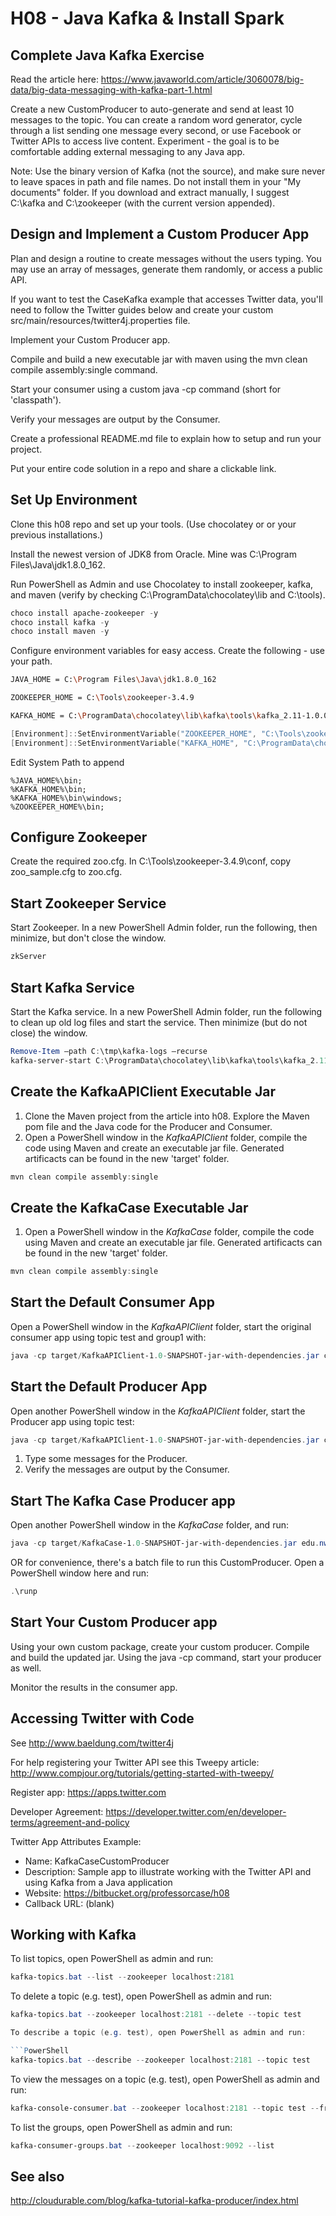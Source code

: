 # H08 - Java Kafka & Install Spark

## Complete Java Kafka Exercise

Read the article here: https://www.javaworld.com/article/3060078/big-data/big-data-messaging-with-kafka-part-1.html

Create a new CustomProducer to auto-generate and send at least 10 messages to the topic. You can create a random word generator, cycle through a list sending one message every second, or use Facebook or Twitter APIs to access live content.  Experiment - the goal is to be comfortable adding external messaging to any Java app.

Note: Use the binary version of Kafka (not the source), and make sure never to leave spaces in path and file names. Do not install them in your "My documents" folder. If you download and extract manually, I suggest C:\kafka and C:\zookeeper (with the current version appended).

## Design and Implement a Custom Producer App

Plan and design a routine to create messages without the users typing. You may use an array of messages, generate them randomly, or access a public API.

If you want to test the CaseKafka example that accesses Twitter data, you'll need to follow the Twitter guides below and create your custom 
src/main/resources/twitter4j.properties file. 

Implement your Custom Producer app.

Compile and build a new executable jar with maven using the mvn clean compile assembly:single command. 

Start your consumer using a custom java -cp command (short for 'classpath').

Verify your messages are output by the Consumer.

Create a professional README.md file to explain how to setup and run your project.

Put your entire code solution in a repo and share a clickable link.

## Set Up Environment

Clone this h08 repo and set up your tools. (Use chocolatey or or your previous installations.)

Install the newest version of JDK8 from Oracle. Mine was  C:\Program Files\Java\jdk1.8.0_162.

Run PowerShell as Admin and use Chocolatey to install zookeeper, kafka, and maven (verify by checking C:\ProgramData\chocolatey\lib and C:\tools).

```PowerShell
choco install apache-zookeeper -y
choco install kafka -y
choco install maven -y
```

Configure environment variables for easy access. Create the following - use your path. 

```Bash
JAVA_HOME = C:\Program Files\Java\jdk1.8.0_162

ZOOKEEPER_HOME = C:\Tools\zookeeper-3.4.9

KAFKA_HOME = C:\ProgramData\chocolatey\lib\kafka\tools\kafka_2.11-1.0.0
```


```PowerShell
[Environment]::SetEnvironmentVariable("ZOOKEEPER_HOME", "C:\Tools\zookeeper-3.4.9", "Machine")
[Environment]::SetEnvironmentVariable("KAFKA_HOME", "C:\ProgramData\chocolatey\lib\kafka\tools\kafka_2.11-1.0.0", "Machine")
```

Edit System Path to append

```
%JAVA_HOME%\bin;
%KAFKA_HOME%\bin;
%KAFKA_HOME%\bin\windows;
%ZOOKEEPER_HOME%\bin;
```

## Configure Zookeeper

Create the required zoo.cfg. In C:\Tools\zookeeper-3.4.9\conf, copy zoo_sample.cfg to zoo.cfg.

## Start Zookeeper Service

Start Zookeeper. In a new PowerShell Admin folder, run the following, then minimize, but don't close the window.
```PowerShell
zkServer
```

## Start Kafka Service

Start the Kafka service. In a new PowerShell Admin folder, run the following to clean up old log files and start the service. Then minimize (but do not close) the window.

```PowerShell
Remove-Item –path C:\tmp\kafka-logs –recurse
kafka-server-start C:\ProgramData\chocolatey\lib\kafka\tools\kafka_2.11-1.0.0\config\server.properties
```

## Create the KafkaAPIClient Executable Jar

1. Clone the Maven project from the article into h08. Explore the Maven pom file and the Java code for the Producer and Consumer.
1. Open a PowerShell window in the *KafkaAPIClient* folder, compile the code using Maven and create an executable jar file. Generated artificacts can be found in the new 'target' folder.

```PowerShell
mvn clean compile assembly:single
```

## Create the KafkaCase Executable Jar

1. Open a PowerShell window in the *KafkaCase* folder, compile the code using Maven and create an executable jar file. Generated artificacts can be found in the new 'target' folder.

```PowerShell
mvn clean compile assembly:single
```

## Start the Default Consumer App

Open a PowerShell window in the *KafkaAPIClient* folder, start the original consumer app using topic test and group1 with:

```PowerShell
java -cp target/KafkaAPIClient-1.0-SNAPSHOT-jar-with-dependencies.jar com.spnotes.kafka.simple.Consumer test group1
```

## Start the Default Producer App

Open another PowerShell window in the *KafkaAPIClient* folder, start the Producer app using topic test:

```PowerShell
java -cp target/KafkaAPIClient-1.0-SNAPSHOT-jar-with-dependencies.jar com.spnotes.kafka.simple.Producer test
```

1. Type some messages for the Producer.
1. Verify the messages are output by the Consumer.

## Start The Kafka Case Producer app

Open another PowerShell window in the *KafkaCase* folder, and run:

```PowerShell
java -cp target/KafkaCase-1.0-SNAPSHOT-jar-with-dependencies.jar edu.nwmissouri.isl.professorcase.kafka.CustomProducer
```

OR for convenience, there's a batch file to run this CustomProducer.
Open a PowerShell window here and run:

```PowerShell
.\runp
```

## Start Your Custom Producer app

Using your own custom package, create your custom producer. Compile and build the updated jar. Using the java -cp command, start your producer as well.

Monitor the results in the consumer app.

## Accessing Twitter with Code

See http://www.baeldung.com/twitter4j

For help registering your Twitter API see this Tweepy article: http://www.compjour.org/tutorials/getting-started-with-tweepy/

Register app: 
https://apps.twitter.com

Developer Agreement: 
https://developer.twitter.com/en/developer-terms/agreement-and-policy

Twitter App Attributes Example:

- Name: KafkaCaseCustomProducer
- Description: Sample app to illustrate working with the Twitter API and using Kafka from a Java application
- Website: https://bitbucket.org/professorcase/h08
- Callback URL: (blank)

## Working with Kafka

To list topics, open PowerShell as admin and run:

```PowerShell
kafka-topics.bat --list --zookeeper localhost:2181
```

To delete a topic (e.g. test), open PowerShell as admin and run:

```PowerShell
kafka-topics.bat --zookeeper localhost:2181 --delete --topic test

To describe a topic (e.g. test), open PowerShell as admin and run:

```PowerShell
kafka-topics.bat --describe --zookeeper localhost:2181 --topic test
```

To view the messages on a topic (e.g. test), open PowerShell as admin and run:

```PowerShell
kafka-console-consumer.bat --zookeeper localhost:2181 --topic test --from-beginning
```

To list the groups, open PowerShell as admin and run:

```PowerShell
kafka-consumer-groups.bat --zookeeper localhost:9092 --list
```

## See also

http://cloudurable.com/blog/kafka-tutorial-kafka-producer/index.html